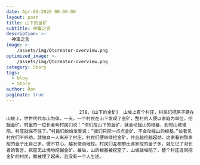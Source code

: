 ```yaml
---
date: Apr-09-2020 00:00:00
layout: post
title: 山下的金矿
subtitle: 神寓之言
description: >-
  神寓之言
image: >-
    /assets/img/Qtcreator-overview.png
optimized_image: >-
    /assets/img/Qtcreator-overview.png
category: Story
tags:
  - blog
  - Story
author: Ron
paginate: true
---
```


							　　278，《山下的金矿》 山坡上有个村庄，村民们把房子建在山坡上，世世代代与山为伴。一天，一个村民在山下发现了金矿，整村的人便以家庭为单位，挖掘金矿。村里的一位长者劝村民们说：“你们挖山下的金矿，就会动摇山的根基，到时山坡塌陷，村庄就保不住了。”村民们纷纷发誓说：“我们只挖一点点金矿，不会动摇山的根基。”长者见村民们不听劝，就独自一人离开了村庄。村民们便继续挖金矿，并且越挖越起劲，这家看到那家挖的金子比自己多，便不甘心，越发使劲地挖。村民们互相攀比谁家挖的金子多，就忘记了对长者的誓言，疯狂无止境地挖掘金矿。最后，山的根基被挖空了，山坡就塌陷了，整个村庄连同挖金矿的村民，都被埋了起来，且没有一个人生还。
							
							
						